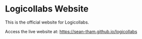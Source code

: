 # Logicollabs Website

This is the official website for Logicollabs.

Access the live website at: https://sean-tham.github.io/logicollabs
